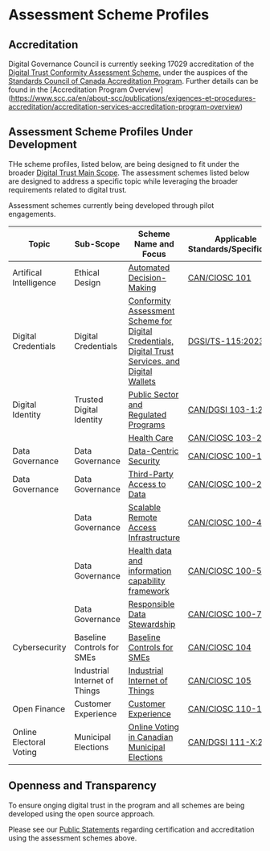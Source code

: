 # Assessment Scheme Profiles

## Accreditation

Digital Governance Council is currently seeking 17029 accreditation of the [Digital Trust Conformity Assessment Scheme.](digital-trust-main-scope.md) under the auspices of the [Standards Council of Canada Accreditation Program](https://www.scc.ca/en/accreditation). Further details can be found in the [Accreditation Program Overview] (https://www.scc.ca/en/about-scc/publications/exigences-et-procedures-accreditation/accreditation-services-accreditation-program-overview)

## Assessment Scheme Profiles Under Development

THe scheme profiles, listed below, are being designed to fit under the broader [Digital Trust Main Scope](./digital-trust-main-scope.md). The assessment schemes listed below are designed to address a specific topic while leveraging the broader requirements related to  digital trust.

Assessment schemes currently being developed through pilot engagements.

|Topic|Sub-Scope|Scheme Name and Focus|Applicable Standards/Specification||
|---|---|---|---|---|
|Artifical Intelligence|Ethical Design|[Automated Decision-Making](./ethical-design-and-automated-decision.md)|[CAN/CIOSC 101](https://ciostrategycouncil.com/standards/find-a-standard/standards-in-automated-decision-systems-ai/cisoc101/)|
|Digital Credentials|Digital Credentials|[Conformity Assessment Scheme for Digital Credentials, Digital Trust Services, and Digital Wallets](https://github.com/dgc-cgn/CAS-Digital-Credentials)|[DGSI/TS-115:2023](https://dgc-cgn.org/standards/find-a-standard/standards-in-digital-credentials/digital-credentials/)|
|Digital Identity|Trusted Digital Identity|[Public Sector and Regulated Programs](./digid-pubsec-reg-programs/digid-pubsec-reg-programs.md)|[CAN/DGSI 103-1:2023](https://ciostrategycouncil.com/standards/find-a-standard/standards-in-digital-trust/digital-trust-fundamentals/)|
|||[Health Care](./digital-identity-profile.md#health-care)|[CAN/CIOSC 103-2](https://ciostrategycouncil.com/standards/find-a-standard/standards-in-digital-trust/digital-trust/)|
|Data Governance|Data Governance|[Data-Centric Security](./data-governance-profile.md#data-centric-security)|[CAN/CIOSC 100-1](https://ciostrategycouncil.com/standards/find-a-standard/standards-in-data-governance/data-centric-security/)|
|Data Governance|Data Governance|[Third-Party Access to Data](third-party-access-to-data.md)|[CAN/CIOSC 100-2](https://dgc-cgn.org/standards/find-a-standard/standards-in-data-governance/third-party-access-to-data/)|
||Data Governance|[Scalable Remote Access Infrastructure](./data-governance-profile.md#scalable-remote-access-infrastructure)|[CAN/CIOSC 100-4](https://ciostrategycouncil.com/standards/find-a-standard/standards-in-data-governance/remote-access-infrastructure/)|
||Data Governance|[Health data and information capability framework](./data-governance-profile.md#health-data-information-capability-framework)|[CAN/CIOSC 100-5](/)|
||Data Governance|[Responsible Data Stewardship](./responsible-data-stewardship.md)|[CAN/CIOSC 100-7](https://ciostrategycouncil.com/standards/find-a-standard/standards-in-data-governance/responsible-data-stewardship/)|
|Cybersecurity|Baseline Controls for SMEs|[Baseline Controls for SMEs](./baseline-cybersecurity-controls.md)|[CAN/CIOSC 104](./baseline-cybersecurity-controls.md)
||Industrial Internet of Things|[Industrial Internet of Things](./industrial-internet-of-things.md)|[CAN/CIOSC 105](https://ciostrategycouncil.com/standards/find-a-standard/standards-in-cybersecurity/cybersecurity-iiot/)
|Open Finance|Customer Experience|[Customer Experience](./open-finance-profile.md)|[CAN/CIOSC 110-1](https://ciostrategycouncil.com/standards/find-a-standard/standards-in-open-finance/can-ciosc-110-1-open-finance-part-1-customer-experience/)|
|Online Electoral Voting|Municipal Elections|[Online Voting in Canadian Municipal Elections](./online-voting.md)|[CAN/DGSI 111-X:202X](https://dgc-cgn.org/standards/find-a-standard/standards-in-online-electoral-voting-2/can-ciosc-111-x202x-online-electoral-voting/)|

## Openness and Transparency

To ensure onging digital trust in the program and all schemes are being developed using the open source approach.

Please see our [Public Statements](/public-information/README.md) regarding certification and accreditation using the assessment schemes above.
